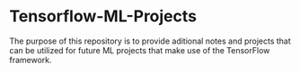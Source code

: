 # Tensorflow-ML-Projects
The purpose of this repository is to provide aditional notes and projects that can be utilized for future ML projects that make use of the TensorFlow framework.
